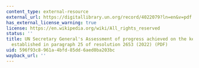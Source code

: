 ```yaml
---
content_type: external-resource
external_url: https://digitallibrary.un.org/record/4022079?ln=en&v=pdf
has_external_license_warning: true
license: https://en.wikipedia.org/wiki/All_rights_reserved
status: ''
title: UN Secretary General's Assessment of progress achieved on the key benchmarks
  established in paragraph 25 of resolution 2653 (2022) (PDF)
uid: 596f93c8-961a-4bfd-85dd-6aed0ba203bc
wayback_url: ''
---
```

